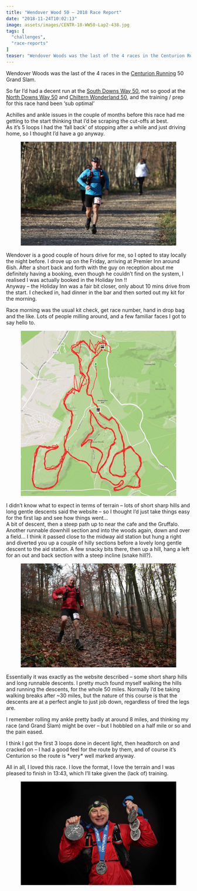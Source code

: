 ```yaml
---
title: "Wendover Wood 50 – 2018 Race Report"
date: "2018-11-24T10:02:13"
image: assets/images/CENTR-18-WW50-Lap2-438.jpg
tags: [
  "challenges",
  "race-reports"
]
teaser: "Wendover Woods was the last of the 4 races in the Centurion Running 50 Grand Slam. So far I&#8217;d had a decent run at the South Downs Way 50, not so good at the North Downs Way 50 and Chiltern Wonderland 50, and the training / prep for this race hand been &#8216;sub optimal&#8217; Achilles [&hellip;]\n"
---
```

Wendover Woods was the last of the 4 races in the [Centurion Running](https://centurionrunning.com/) 50 Grand Slam.

So far I’d had a decent run at the [South Downs Way 50](https://kennetrunner.com/south-downs-way-50-2018-race-report/), not so good at the [North Downs Way 50](https://kennetrunner.com/north-downs-way-50-2018-race-report/) and [Chiltern Wonderland 50](https://kennetrunner.com/chiltern-wonderland-2018-race-report/), and the training / prep for this race hand been ‘sub optimal’

Achilles and ankle issues in the couple of months before this race had me getting to the start thinking that I’d be scraping the cut-offs at best.  
As it’s 5 loops I had the ‘fall back’ of stopping after a while and just driving home, so I thought I’d have a go anyway.

<figure><img loading="lazy" decoding="async" src="assets/images/CENTR-18-WW50-GruffaloTrail-47-1024x683.jpg" alt="Wendover Woods 50 - Gruffalo Trail"></figure>

Wendover is a good couple of hours drive for me, so I opted to stay locally the night before. I drove up on the Friday, arriving at Premier Inn around 6ish. After a short back and forth with the guy on reception about me definitely having a booking, even though he couldn’t find on the system, I realised I was actually booked in the Holiday Inn !!  
Anyway – the Holiday Inn was a fair bit closer, only about 10 mins drive from the start. I checked in, had dinner in the bar and then sorted out my kit for the morning.

Race morning was the usual kit check, get race number, hand in drop bag and the like. Lots of people milling around, and a few familiar faces I got to say hello to.

<figure><a href="https://www.strava.com/activities/1970642687" target="_blank" rel="noreferrer noopener"><img loading="lazy" decoding="async" src="assets/images/WW50-Route.png" alt="Wendover Woods 50 - Route"></a></figure>

I didn’t know what to expect in terms of terrain – lots of short sharp hills and long gentle descents said the website – so I thought I’d just take things easy for the first lap and see how things went…  
A bit of descent, then a steep path up to near the cafe and the Gruffalo. Another runnable downhill section and into the woods again, down and over a field… I think it passed close to the midway aid station but hung a right and diverted you up a couple of hilly sections before a lovely long gentle descent to the aid station. A few snacky bits there, then up a hill, hang a left for an out and back section with a steep incline (snake hill?).

<figure><img loading="lazy" decoding="async" src="assets/images/CENTR-18-WW50-Lap1-316-1024x683.jpg" alt="Wendover Woods 50 - Lap 1"></figure>

Essentially it was exactly as the website described – some short sharp hills and long runnable descents. I pretty much found myself walking the hills and running the descents, for the whole 50 miles. Normally I’d be taking walking breaks after ~30 miles, but the nature of this course is that the descents are at a perfect angle to just job down, regardless of tired the legs are.

I remember rolling my ankle pretty badly at around 8 miles, and thinking my race (and Grand Slam) might be over – but I hobbled on a half mile or so and the pain eased.

I think I got the first 3 loops done in decent light, then headtorch on and cracked on – I had a good feel for the route by them, and of course it’s Centurion so the route is \*very\* well marked anyway.

All in all, I loved this race. I love the format, I love the terrain and I was pleased to finish in 13:43, which I’ll take given the (lack of) training.

<figure><img loading="lazy" decoding="async" src="assets/images/CENTR-18-WW50-FINISH-427-1024x683.jpg" alt="Wendover Woods 50 - Finish"></figure>
